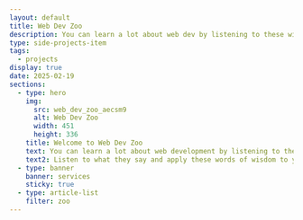 ```yaml
---
layout: default
title: Web Dev Zoo
description: You can learn a lot about web dev by listening to these wise animals.
type: side-projects-item
tags:
  - projects
display: true
date: 2025-02-19
sections:
  - type: hero
    img:
      src: web_dev_zoo_aecsm9
      alt: Web Dev Zoo
      width: 451
      height: 336
    title: Welcome to Web Dev Zoo
    text: You can learn a lot about web development by listening to these wise animals.
    text2: Listen to what they say and apply these words of wisdom to your everyday routine.
  - type: banner
    banner: services
    sticky: true
  - type: article-list
    filter: zoo
---
```

